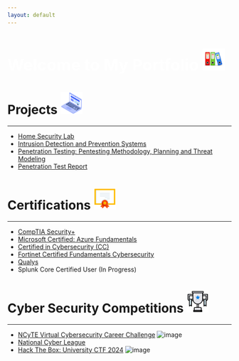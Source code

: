 ```yaml
---
layout: default
---
```

<h1 style="font-size: 36px; font-weight: bold; color: white;">Welcome to My Portfolio <img src="1 folder.png" alt="portfolio" width="50" height="50"></h1> 


# **Projects** <img src="2 laptop.png" alt="portfolio" width="50" height="50">
* * *
- [Home Security Lab](https://github.com/Redfooxx/Home-Security-Lab) 
- [Intrusion Detection and Prevention Systems](https://github.com/Redfooxx/Intrusion-Detection-and-Prevention-Systems)
- [Penetration Testing: Pentesting Methodology, Planning and Threat Modeling](https://github.com/Redfooxx/PenTesting-Methodology-Planning-and-Threat-Modeling)
- [Penetration Test Report](https://github.com/Redfooxx/National-Cyber-League)
  
# **Certifications** <img src="3 certificate.png" alt="portfolio" width="50" height="50">
* * *
- [CompTIA Security+](https://www.credly.com/badges/1d10427c-3318-4b9f-8d2a-eb7309943c7d/linked_in_profile)
- [Microsoft Certified: Azure Fundamentals](https://learn.microsoft.com/en-us/users/redfoxx-9988/credentials/e3c6c930e7c75100?ref=https%3A%2F%2Fwww.linkedin.com%2F)
- [Certified in Cybersecurity (CC)](https://www.credly.com/badges/7caa4c6a-7b09-4170-872a-4f965653e1ae/linked_in_profile)
- [Fortinet Certified Fundamentals Cybersecurity](https://www.credly.com/badges/803d8fb2-91f8-46c0-8a78-3960f7432508/linked_in_profile)
- [Qualys](https://github.com/Redfooxx/Qualys/tree/main)
- Splunk Core Certified User (In Progress)

# **Cyber Security Competitions** <img src="4 trophy.png" alt="portfolio" width="50" height="50"> 
* * *
- [NCyTE Virtual Cybersecurity Career Challenge](https://github.com/Redfooxx/NCyTE)
![image](https://github.com/user-attachments/assets/2481b1da-d571-4626-b4fa-171a88345856)
- [National Cyber League](https://github.com/Redfooxx/National-Cyber-League)
- [Hack The Box: University CTF 2024](https://github.com/Redfooxx/Hack-the-Box)
![image](https://github.com/user-attachments/assets/f478801f-ae53-469e-bb92-66c950597deb)


